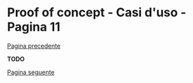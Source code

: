 # Proof of concept - Casi d'uso - Pagina 11

[Pagina precedente](UseCases10.md)

**TODO**

[Pagina seguente](UseCases12.md)
